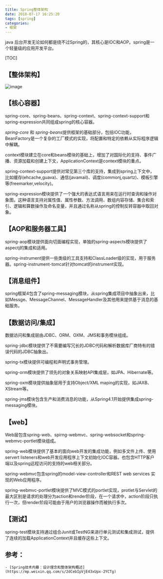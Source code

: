 ```yaml
---
title: Spring整体架构
date: 2018-07-17 16:25:20
tags: [spring]   
categories: 
- 框架
---
```

java 后台开发无论如何都是绕不过Spring的，其核心是IOC和AOP。spring是一个轻量级的应用开发平台。    
 <!-- more -->        
 
[TOC]  

## 【整体架构】      
![image](https://github.com/lyfZhixing/lyfZhixing.github.io/tree/hexo/themes/image/spring.webp?raw=true "spring架构")      
## 【核心容器】     
spring-core、spring-beans、spring-context、spring-context-support和spring-expression共同组成spring的核心容器。  

*spring-core* 和 *spring-beans*提供框架的基础部分，包括IOC功能，BeanFactory是一个复杂的工厂模式的实现，将配置和特定的依赖从实际程序逻辑中解耦。  

context模块建立在core和beans模块的基础上，增加了对国际化的支持、事件广播、资源加载和创建上下文，ApplicationContext是context模块的重点。  

spring-context-support提供对常见第三个库的支持，集成到spring上下文中，比如缓存(ehcache,guava)、通信(javamail)、调度(commonj,quartz)、模板引擎等(freemarker,velocity)。  

spring-expression模块提供了一个强大的表达式语言用来在运行时查询和操作对象图，这种语言支持对属性值、属性参数、方法调用、数组内容存储、集合和索引、逻辑和算数操作及命名变量，并且通过名称从spring的控制反转容器中取回对象。    
     
          
## 【AOP和服务器工具】  
spring-aop模块提供面向切面编程实现，单独的spring-aspects模块提供了aspectj的集成和适用。  

spring-instrument提供一些类级的工具支持和ClassLoader级的实现，用于服务器。spring-instrument-tomcat针对tomcat的instrument实现。       
      

## 【消息组件】   
spring框架4包含了spring-messaging模块，从spring集成项目中抽象出来，比如Messge、MessageChannel、MessageHandler及其他用来提供基于消息的基础服务。    
     

## 【数据访问/集成】    

数据访问和集成层由JDBC、ORM、OXM、JMS和事务模块组成。

spring-jdbc模块提供了不需要编写冗长的JDBC代码和解析数据库厂商特有的错误代码的JDBC抽象出。

spring-tx模块提供可编程和声明式事务管理。

spring-orm模块提供了领先的对象关系映射API集成层，如JPA、Hibernate等。

spring-oxm模块提供抽象层用于支持Object/XML maping的实现，如JAXB、XStream等。

spring-jms模块包含生产和消费消息的功能，从Spring4.1开始提供集成spring-messaging模块。   
    

## 【web】    
     
Web层包含spring-web、spirng-webmvc、spring-websocket和spring-webmvc-portlet模块组成。

spring-web模块提供了基本的面向web开发的集成功能，例如多文件上传、使用servert listeners和web开发应用程序上下文初始化IOC容器。也包含HTTP客户端以及spring远程访问的支持的web相关部分。

spring-webmvc包含spring的model-view-controller和REST web services 实现的Web应用程序。

spring-webmvc-portlet模块提供了MVC模式的portlet实现，protlet与Servlet的最大区别是请求的处理分为action和render阶段，在一个请求中，action阶段只执行一次，但render阶段可能由于用户的浏览器操作而被执行多次。     
       

## 【测试】     

spring-test模块支持通过组合Junit或TestNG来进行单元测试和集成测试，提供了连续的加载ApplicationContext并且缓存这些上下文。      
      
## 参考：     
    - [Spring技术内幕：设计理念和整体架构概述](https://mp.weixin.qq.com/s/2dCebIpVjE43xUpx-2YCTg)